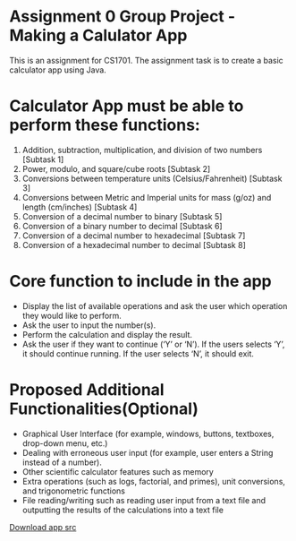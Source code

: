 # Assignment 0 Group Project - Making a Calulator App
This is an assignment for CS1701. The assignment task is to create a basic calculator app using Java.

# Calculator App must be able to perform these functions:
1. Addition, subtraction, multiplication, and division of two numbers [Subtask 1]
2. Power, modulo, and square/cube roots [Subtask 2]
3. Conversions between temperature units (Celsius/Fahrenheit) [Subtask 3]
4. Conversions between Metric and Imperial units for mass (g/oz) and length (cm/inches) [Subtask 4]
5. Conversion of a decimal number to binary [Subtask 5]
6. Conversion of a binary number to decimal [Subtask 6]
7. Conversion of a decimal number to hexadecimal [Subtask 7]
8. Conversion of a hexadecimal number to decimal [Subtask 8]

# Core function to include in the app
- Display the list of available operations and ask the user which operation they would like to perform.
- Ask the user to input the number(s).
- Perform the calculation and display the result.
- Ask the user if they want to continue (‘Y’ or ‘N’). If the users selects ‘Y’, it should continue running. If
the user selects ‘N’, it should exit.

# Proposed Additional Functionalities(Optional)
- Graphical User Interface (for example, windows, buttons, textboxes, drop-down menu, etc.)
- Dealing with erroneous user input (for example, user enters a String instead of a number).
- Other scientific calculator features such as memory
- Extra operations (such as logs, factorial, and primes), unit conversions, and trigonometric functions
- File reading/writing such as reading user input from a text file and outputting the results of the
calculations into a text file

<a href="/main/App.java" download="App.java">Download app src</a>

